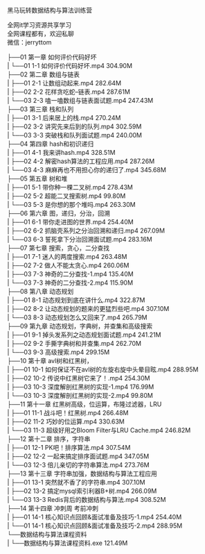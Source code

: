 黑马玩转数据结构与算法训练营

全网it学习资源共享学习<br>全网课程都有，欢迎私聊<br>微信：jerryttom<br>

├──01 第一章 如何评价代码好坏<br> | └──01 1-1 如何评价代码好坏.mp4 304.90M<br> ├──02 第二章 数组与链表<br> | ├──01 2-1 让数组动起来.mp4 282.64M<br> | ├──02 2-2 花样贪吃蛇–链表.mp4 287.61M<br> | └──03 2-3 嗑一嗑数组与链表面试题.mp4 247.43M<br> ├──03 第三章 栈和队列<br> | ├──01 3-1 后来居上的栈.mp4 270.24M<br> | ├──02 3-2 讲究先来后到的队列.mp4 302.59M<br> | └──03 3-3 突破栈和队列面试题.mp4 240.00M<br> ├──04 第四章 hash和初识递归<br> | ├──01 4-1 我来讲hash.mp4 328.51M<br> | ├──02 4-2 解密hash算法的工程应用.mp4 287.26M<br> | └──03 4-3 麻麻再也不用担心你的递归了.mp4 345.68M<br> ├──05 第五章 树和堆<br> | ├──01 5-1 带你种一棵二叉树.mp4 278.43M<br> | ├──02 5-2 超能二叉搜索树.mp4 99.80M<br> | └──03 5-3 是你想的那个堆吗.mp4 263.30M<br> ├──06 第六章 图，递归，分治，回溯<br> | ├──01 6-1 带你走进图的世界.mp4 254.40M<br> | ├──02 6-2 抓脑壳系列之分治回溯和递归.mp4 267.09M<br> | └──03 6-3 誓死拿下分治回溯面试题.mp4 283.16M<br> ├──07 第七章 搜索，贪心，二分查找<br> | ├──01 7-1 迷人的两度搜索.mp4 263.48M<br> | ├──02 7-2 做人不能太贪心.mp4 260.06M<br> | ├──03 7-3 神奇的二分查找-1.mp4 135.40M<br> | └──03 7-3 神奇的二分查找-2.mp4 115.90M<br> ├──08 第八章 动态规划<br> | ├──01 8-1 动态规划到底在讲什么.mp4 322.87M<br> | ├──02 8-2 让动态规划的题来的更猛烈些吧.mp4 307.10M<br> | └──03 8-3 动态规划怎么又回来了.mp4 265.79M<br> ├──09 第九章 动态规划，字典树，并查集和高级搜索<br> | ├──01 9-1 掉头发系列之动态规划面试题.mp4 241.21M<br> | ├──02 9-2 手撕字典树和并查集.mp4 262.70M<br> | └──03 9-3 高级搜索.mp4 299.15M<br> ├──10 第十章 avl树和红黑树，<br> | ├──01 10-1 如何保证不在avl树的左旋右旋中头晕目眩.mp4 288.95M<br> | ├──02 10-2 传说中红黑树它来了！.mp4 254.30M<br> | ├──03 10-3 深度解剖红黑树的实现-1.mp4 176.99M<br> | └──03 10-3 深度解剖红黑树的实现-2.mp4 99.80M<br> ├──11 第十一章 红黑树高级，位运算，布隆过滤器，LRU<br> | ├──01 11-1 战斗吧！红黑树.mp4 266.48M<br> | ├──02 11-2 巧妙的位运算.mp4 330.63M<br> | └──03 11-3 超级好用之Bloom Filter与LRU Cache.mp4 246.82M<br> ├──12 第十二章 排序，字符串<br> | ├──01 12-1 PK吧！排序算法.mp4 307.54M<br> | ├──02 12-2 一起来搞定排序面试题.mp4 347.05M<br> | └──03 12-3 倍儿亲切的字符串算法.mp4 273.76M<br> ├──13 第十三章 字符串加强，数据结构与算法工程应用<br> | ├──01 13-1 突然就不香了的字符串.mp4 307.10M<br> | ├──02 13-2 搞定mysql索引利器B+树.mp4 266.09M<br> | └──03 13-3 Redis背后的数据结构与算法.mp4 308.52M<br> ├──14 第十四章 冲刺周 考前冲刺<br> | ├──01 14-1 核心知识点回顾&amp;面试准备及技巧-1.mp4 254.40M<br> | └──01 14-1 核心知识点回顾&amp;面试准备及技巧-2.mp4 288.95M<br> └──数据结构与算法课程资料<br> | └──数据结构与算法课程资料.exe 121.49M